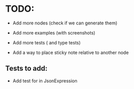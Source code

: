 # TODO:

- Add more nodes (check if we can generate them)
- Add more examples (with screenshots)
- Add more tests ( and type tests)

- Add a way to place sticky note relative to another node

## Tests to add:

- Add test for <no-quotes> in JsonExpression
